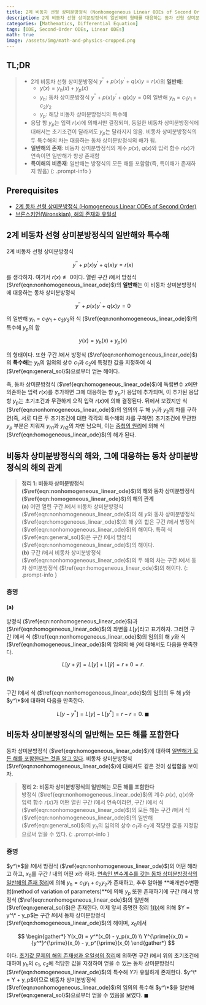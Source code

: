 ```yaml
---
title: 2계 비동차 선형 상미분방정식 (Nonhomogeneous Linear ODEs of Second Order)
description: 2계 비동차 선형 상미분방정식의 일반해의 형태를 대응하는 동차 선형 상미분방정식의 해와의 관계를 중심으로 살펴보고, 일반해의 존재와 특이해의 비존재를 보인다.
categories: [Mathematics, Differential Equation]
tags: [ODE, Second-Order ODEs, Linear ODEs]
math: true
image: /assets/img/math-and-physics-cropped.png
---
```


## TL;DR
> - 2계 비동차 선형 상미분방정식 $y^{\prime\prime} + p(x)y^{\prime} + q(x)y = r(x)$의 **일반해**:
>   - $y(x) = y_h(x) + y_p(x)$
>   - $y_h$: 동차 상미분방정식 $y^{\prime\prime} + p(x)y^{\prime} + q(x)y = 0$의 일반해 $y_h = c_1y_1 + c_2y_2$
>   - $y_p$: 해당 비동차 상미분방정식의 특수해
> - 응답 항 $y_p$는 입력 $r(x)$에 의해서만 결정되며, 동일한 비동차 상미분방정식에 대해서는 초기조건이 달라져도 $y_p$는 달라지지 않음. 비동차 상미분방정식의 두 특수해의 차는 대응하는 동차 상미분방정식의 해가 됨.
> - **일반해의 존재**: 비동차 상미분방정식의 계수 $p(x)$, $q(x)$와 입력 함수 $r(x)$가 연속이면 일반해가 항상 존재함
> - **특이해의 비존재**: 일반해는 방정식의 모든 해를 포함함(즉, 특이해가 존재하지 않음)
{: .prompt-info }

## Prerequisites
- [2계 동차 선형 상미분방정식 (Homogeneous Linear ODEs of Second Order)](/posts/homogeneous-linear-odes-of-second-order/)
- [브론스키언(Wronskian), 해의 존재와 유일성](/posts/wronskian-existence-and-uniqueness-of-solutions/)

## 2계 비동차 선형 상미분방정식의 일반해와 특수해
2계 비동차 선형 상미분방정식

$$ y^{\prime\prime} + p(x)y^{\prime} + q(x)y = r(x) \label{eqn:nonhomogeneous_linear_ode}\tag{1}$$

를 생각하자. 여기서 $r(x) \not\equiv 0$이다. 열린 구간 $I$에서 방정식 ($\ref{eqn:nonhomogeneous_linear_ode}$)의 **일반해**는 이 비동차 상미분방정식에 대응하는 동차 상미분방정식

$$ y^{\prime\prime} + p(x)y^{\prime} + q(x)y = 0 \label{eqn:homogeneous_linear_ode}\tag{2} $$

의 일반해 $y_h = c_1y_1 + c_2y_2$와 식 ($\ref{eqn:nonhomogeneous_linear_ode}$)의 특수해 $y_p$의 합

$$ y(x) = y_h(x) + y_p(x) \label{eqn:general_sol}\tag{3}$$

의 형태이다. 또한 구간 $I$에서 방정식 ($\ref{eqn:nonhomogeneous_linear_ode}$)의 **특수해**는 $y_h$의 임의의 상수 $c_1$과 $c_2$에 특정한 값을 지정하여 식 ($\ref{eqn:general_sol}$)으로부터 얻는 해이다.

즉, 동차 상미분방정식 ($\ref{eqn:homogeneous_linear_ode}$)에 독립변수 $x$에만 의존하는 입력 $r(x)$를 추가하면 그에 대응하는 항 $y_p$가 응답에 추가되며, 이 추가된 응답 항 $y_p$는 초기조건과 무관하게 오직 입력 $r(x)$에 의해 결정된다. 뒤에서 보겠지만 식 ($\ref{eqn:nonhomogeneous_linear_ode}$)의 임의의 두 해 $y_1$과 $y_2$의 차를 구하면(즉, 서로 다른 두 초기조건에 대한 각각의 특수해의 차를 구하면) 초기조건에 무관한 $y_p$ 부분은 지워져 ${y_h}_1$과 ${y_h}_2$의 차만 남으며, 이는 [중첩의 원리](/posts/homogeneous-linear-odes-of-second-order/#중첩의-원리)에 의해 식 ($\ref{eqn:homogeneous_linear_ode}$)의 해가 된다.

## 비동차 상미분방정식의 해와, 그에 대응하는 동차 상미분방정식의 해의 관계
> **정리 1: 비동차 상미분방정식 ($\ref{eqn:nonhomogeneous_linear_ode}$)의 해와 동차 상미분방정식 ($\ref{eqn:homogeneous_linear_ode}$)의 해의 관계**  
> **(a)** 어떤 열린 구간 $I$에서 비동차 상미분방정식 ($\ref{eqn:nonhomogeneous_linear_ode}$)의 해 $y$와 동차 상미분방정식 ($\ref{eqn:homogeneous_linear_ode}$)의 해 $\tilde{y}$의 합은 구간 $I$에서 방정식 ($\ref{eqn:nonhomogeneous_linear_ode}$)의 해이다. 특히 식 ($\ref{eqn:general_sol}$)은 구간 $I$에서 방정식 ($\ref{eqn:nonhomogeneous_linear_ode}$)의 해이다.  
> **(b)** 구간 $I$에서 비동차 상미분방정식 ($\ref{eqn:nonhomogeneous_linear_ode}$)의 두 해의 차는 구간 $I$에서 동차 상미분방정식 ($\ref{eqn:homogeneous_linear_ode}$)의 해이다.
{: .prompt-info }

### 증명
#### (a)
방정식 ($\ref{eqn:nonhomogeneous_linear_ode}$)과 ($\ref{eqn:homogeneous_linear_ode}$)의 좌변을 $L[y]$라고 표기하자. 그러면 구간 $I$에서 식 ($\ref{eqn:nonhomogeneous_linear_ode}$)의 임의의 해 $y$와 식 ($\ref{eqn:homogeneous_linear_ode}$)의 임의의 해 $\tilde{y}$에 대해서도 다음을 만족한다.

$$ L[y + \tilde{y}] = L[y] + L[\tilde{y}] = r + 0 = r. $$

#### (b)
구간 $I$에서 식 ($\ref{eqn:nonhomogeneous_linear_ode}$)의 임의의 두 해 $y$와 $y^\*$에 대하여 다음을 만족한다.

$$ L[y - y^*] = L[y] - L[y^*] = r - r = 0.\ \blacksquare $$

## 비동차 상미분방정식의 일반해는 모든 해를 포함한다
동차 상미분방정식 ($\ref{eqn:homogeneous_linear_ode}$)에 대하여 [일반해가 모든 해를 포함한다는 것을 알고 있다](/posts/wronskian-existence-and-uniqueness-of-solutions/#일반해는-모든-해를-포함한다). 비동차 상미분방정식 ($\ref{eqn:nonhomogeneous_linear_ode}$)에 대해서도 같은 것이 성립함을 보이자.

> **정리 2: 비동차 상미분방정식의 일반해는 모든 해를 포함한다**  
> 방정식 ($\ref{eqn:nonhomogeneous_linear_ode}$)의 계수 $p(x)$, $q(x)$와 입력 함수 $r(x)$가 어떤 열린 구간 $I$에서 연속이라면, 구간 $I$에서 식 ($\ref{eqn:nonhomogeneous_linear_ode}$)의 모든 해는 구간 $I$에서 식 ($\ref{eqn:nonhomogeneous_linear_ode}$)의 일반해 ($\ref{eqn:general_sol}$)의 $y_h$의 임의의 상수 $c_1$과 $c_2$에 적당한 값을 지정함으로써 얻을 수 있다.
{: .prompt-info }

### 증명
$y^\*$을 $I$에서 방정식 ($\ref{eqn:nonhomogeneous_linear_ode}$)의 어떤 해라고 하고, $x_0$를 구간 $I$ 내의 어떤 $x$라 하자. [연속인 변수계수를 갖는 동차 상미분방정식의 일반해의 존재 정리](/posts/wronskian-existence-and-uniqueness-of-solutions/#일반해의-존재)에 의해 $y_h = c_1y_1 + c_2y_2$가 존재하고, 추후 알아볼 **매개변수변환법(method of variation of parameters)**에 의해 $y_p$ 또한 존재하기에 구간 $I$에서 방정식 ($\ref{eqn:nonhomogeneous_linear_ode}$)의 일반해 ($\ref{eqn:general_sol}$)은 존재한다. 이제 앞서 증명한 정리 [1(b)](#비동차-상미분방정식의-해와-그에-대응하는-동차-상미분방정식의-해의-관계)에 의해 $Y = y^\* - y_p$는 구간 $I$에서 동차 상미분방정식 ($\ref{eqn:homogeneous_linear_ode}$)의 해이며, $x_0$에서

$$ \begin{gather*}
Y(x_0) = y^*(x_0) - y_p(x_0) \\
Y^{\prime}(x_0) = {y^*}^{\prime}(x_0) - y_p^{\prime}(x_0)
\end{gather*} $$

이다. [초기값 문제의 해의 존재성과 유일성의 정리](/posts/wronskian-existence-and-uniqueness-of-solutions/#초기값-문제의-해의-존재성과-유일성의-정리)에 의하면 구간 $I$에서 위의 초기조건에 대하여 $y_h$의 $c_1$, $c_2$에 적당한 값을 지정하여 얻을 수 있는 동차 상미분방정식 ($\ref{eqn:homogeneous_linear_ode}$)의 특수해 $Y$가 유일하게 존재한다. $y^\* = Y + y_p$이므로 비동차 상미분방정식 ($\ref{eqn:nonhomogeneous_linear_ode}$)의 임의의 특수해 $y^\*$을 일반해 ($\ref{eqn:general_sol}$)으로부터 얻을 수 있음을 보였다. $\blacksquare$
